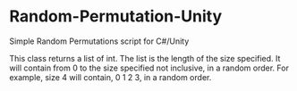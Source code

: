 # Random-Permutation-Unity
Simple Random Permutations script for C#/Unity

This class returns a list of int. The list is the length of the size specified.
It will contain from 0 to the size specified not inclusive, in a random order.
For example, size 4 will contain, 0 1 2 3, in a random order.

